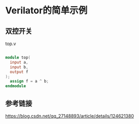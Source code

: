 # Verilator的简单示例

## 双控开关

top.v

```verilog

module top(
  input a,
  input b,
  output f
);
  assign f = a ^ b;
endmodule

```

## 参考链接

https://blog.csdn.net/qq_27148893/article/details/124621380
